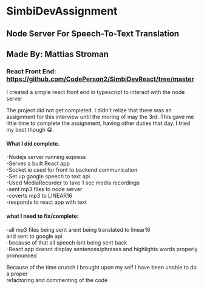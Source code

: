 # SimbiDevAssignment

## Node Server For Speech-To-Text Translation

## Made By: Mattias Stroman

### React Front End: https://github.com/CodePerson2/SimbiDevReact/tree/master

I created a simple react front end in typescript to interact with the node server

The project did not get completed. I didn't relize that there was an assignment for this interview
until the moring of may the 3rd. This gave me little time to complete the assignment, having other duties
that day. I tried my best though 😁.

#### What I did complete.

-Nodejs server running express<br>
-Serves a built React app<br>
-Socket.io used for front to backend communication<br>
-Set up google speech to text api<br>
-Used MediaRecorder to take 1 sec media recordings<br>
-sent mp3 files to node server<br>
-coverts mp3 to LINEAR16<br>
-responds to react app with text<br>


#### what I need to fix/complete:

-all mp3 files being sent arent being translated to linear16<br>
and sent to google api<br>
-because of that all speech isnt being sent back<br>
-React app doesnt display sentences/phrases and highlights words properly pronounced<br>


Because of the time crunch I brought upon my self I have been unable to do a proper<br>
refactoring and commenting of the code 